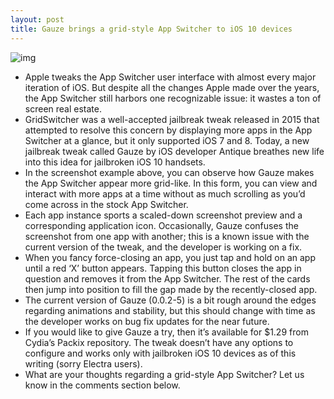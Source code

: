 ```yaml
---
layout: post
title: Gauze brings a grid-style App Switcher to iOS 10 devices
---
```

![img](http://media.idownloadblog.com/wp-content/uploads/2018/05/Gauze.jpg)
* Apple tweaks the App Switcher user interface with almost every major iteration of iOS. But despite all the changes Apple made over the years, the App Switcher still harbors one recognizable issue: it wastes a ton of screen real estate.
* GridSwitcher was a well-accepted jailbreak tweak released in 2015 that attempted to resolve this concern by displaying more apps in the App Switcher at a glance, but it only supported iOS 7 and 8. Today, a new jailbreak tweak called Gauze by iOS developer Antique breathes new life into this idea for jailbroken iOS 10 handsets.
* In the screenshot example above, you can observe how Gauze makes the App Switcher appear more grid-like. In this form, you can view and interact with more apps at a time without as much scrolling as you’d come across in the stock App Switcher.
* Each app instance sports a scaled-down screenshot preview and a corresponding application icon. Occasionally, Gauze confuses the screenshot from one app with another; this is a known issue with the current version of the tweak, and the developer is working on a fix.
* When you fancy force-closing an app, you just tap and hold on an app until a red ‘X’ button appears. Tapping this button closes the app in question and removes it from the App Switcher. The rest of the cards then jump into position to fill the gap made by the recently-closed app.
* The current version of Gauze (0.0.2-5) is a bit rough around the edges regarding animations and stability, but this should change with time as the developer works on bug fix updates for the near future.
* If you would like to give Gauze a try, then it’s available for $1.29 from Cydia’s Packix repository. The tweak doesn’t have any options to configure and works only with jailbroken iOS 10 devices as of this writing (sorry Electra users).
* What are your thoughts regarding a grid-style App Switcher? Let us know in the comments section below.

